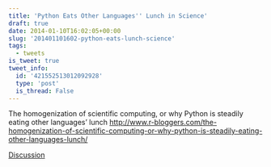 ```yaml
---
title: 'Python Eats Other Languages'' Lunch in Science'
draft: true
date: 2014-01-10T16:02:05+00:00
slug: '201401101602-python-eats-lunch-science'
tags:
  - tweets
is_tweet: true
tweet_info:
  id: '421552513012092928'
  type: 'post'
  is_thread: False
---
```




The homogenization of scientific computing, or why Python is steadily eating other languages’ lunch <http://www.r-bloggers.com/the-homogenization-of-scientific-computing-or-why-python-is-steadily-eating-other-languages-lunch/>

[Discussion](https://x.com/sytelus/status/421552513012092928)

